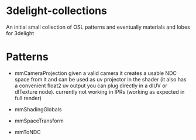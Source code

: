 # 3delight-collections
An initial small collection of OSL patterns and eventually materials and lobes for 3delight

# Patterns

- mmCameraProjection
given a valid camera it creates a usable NDC space from it and can be used as uv projector in the shader (it also has a convenient float2 uv output you can plug directly in a dlUV or dlTexture node). currently not working in IPRs (working as expected in full render)
    
- mmShadingGlobals
- mmSpaceTransform
- mmToNDC
